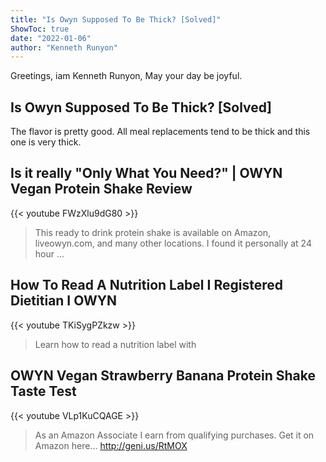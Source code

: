 ```yaml
---
title: "Is Owyn Supposed To Be Thick? [Solved]"
ShowToc: true 
date: "2022-01-06"
author: "Kenneth Runyon" 
---
```


Greetings, iam Kenneth Runyon, May your day be joyful.
## Is Owyn Supposed To Be Thick? [Solved]
The flavor is pretty good. All meal replacements tend to be thick and this one is very thick.

## Is it really "Only What You Need?" | OWYN Vegan Protein Shake Review
{{< youtube FWzXlu9dG80 >}}
>This ready to drink protein shake is available on Amazon, liveowyn.com, and many other locations. I found it personally at 24 hour ...

## How To Read A Nutrition Label I Registered Dietitian I OWYN
{{< youtube TKiSygPZkzw >}}
>Learn how to read a nutrition label with 

## OWYN Vegan Strawberry Banana Protein Shake Taste Test
{{< youtube VLp1KuCQAGE >}}
>As an Amazon Associate I earn from qualifying purchases. Get it on Amazon here... http://geni.us/RtMOX 


